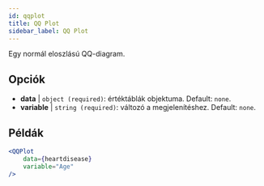 ```yaml
---
id: qqplot
title: QQ Plot
sidebar_label: QQ Plot
---
```


Egy normál eloszlású QQ-diagram.

## Opciók

* __data__ | `object (required)`: értéktáblák objektuma. Default: `none`.
* __variable__ | `string (required)`: változó a megjelenítéshez. Default: `none`.


## Példák

```jsx live
<QQPlot 
    data={heartdisease} 
    variable="Age"
/>
```

